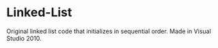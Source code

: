 # Linked-List
Original linked list code that initializes in sequential order. Made in Visual Studio 2010.
